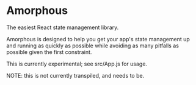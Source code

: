 # Amorphous

The easiest React state management library.

Amorphous is designed to help you get your app's state management up and
running as quickly as possible while avoiding as many pitfalls as possible
given the first constraint.

This is currently experimental; see src/App.js for usage.

NOTE: this is not currently transpiled, and needs to be.
